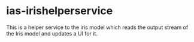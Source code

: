 # ias-irishelperservice
This is a helper service to the iris model which reads the output stream of the Iris model and updates a UI for it.
